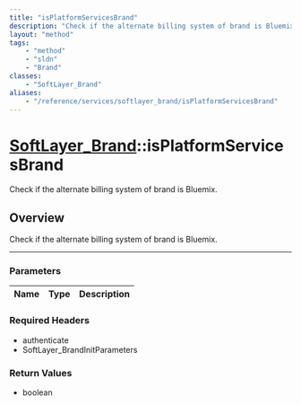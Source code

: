 ```yaml
---
title: "isPlatformServicesBrand"
description: "Check if the alternate billing system of brand is Bluemix."
layout: "method"
tags:
    - "method"
    - "sldn"
    - "Brand"
classes:
    - "SoftLayer_Brand"
aliases:
    - "/reference/services/softlayer_brand/isPlatformServicesBrand"
---
```

# [SoftLayer_Brand](/reference/services/SoftLayer_Brand)::isPlatformServicesBrand


Check if the alternate billing system of brand is Bluemix.


## Overview 
Check if the alternate billing system of brand is Bluemix. 

-----

### Parameters 
|Name | Type | Description |
| --- | --- | --- |


### Required Headers
* authenticate
* SoftLayer_BrandInitParameters


### Return Values
* boolean




